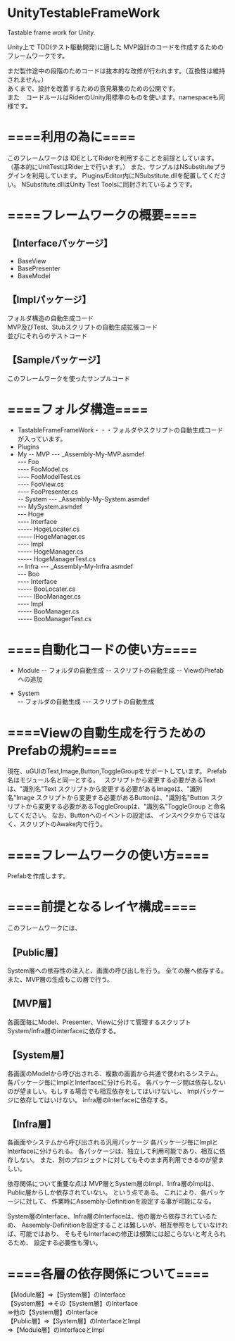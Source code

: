 # UnityTestableFrameWork
Tastable frame work for Unity.

Unity上で TDD(テスト駆動開発)に適した MVP設計のコードを作成するためのフレームワークです。

まだ製作途中の段階のためコードは抜本的な改修が行われます。（互換性は維持されません。）  
あくまで、設計を改善するための意見募集のための公開です。  
また　コードルールはRiderのUnity用標準のものを使います。namespaceも同様です。  

# ====利用の為に====
このフレームワークは IDEとしてRiderを利用することを前提としています。 （基本的にUnitTestはRider上で行います。） また、サンプルはNSubstituteプラグインを利用しています。 Plugins/Editor内にNSubstitute.dllを配置してください。 NSubstitute.dllはUnity Test Toolsに同封されているようです。
# ====フレームワークの概要====

## 【Interfaceパッケージ】  
- BaseView  
- BasePresenter  
- BaseModel  

## 【Implパッケージ】  
フォルダ構造の自動生成コード  
MVP及びTest、Stubスクリプトの自動生成拡張コード  
並びにそれらのテストコード  

## 【Sampleパッケージ】  
このフレームワークを使ったサンプルコード  

# ====フォルダ構造====  
- TastableFrameFrameWork・・・フォルダやスクリプトの自動生成コードが入っています。
- Plugins
- My
-- MVP
--- _Assembly-My-MVP.asmdef    
--- Foo  
---- FooModel.cs  
---- FooModelTest.cs  
---- FooView.cs  
---- FooPresenter.cs  
-- System 
--- _Assembly-My-System.asmdef    
--- MySystem.asmdef  
--- Hoge  
---- Interface  
----- HogeLocater.cs  
----- IHogeManager.cs  
---- Impl  
----- HogeManager.cs  
----- HogeManagerTest.cs  
-- Infra
--- _Assembly-My-Infra.asmdef    
--- Boo  
---- Interface  
----- BooLocater.cs  
----- IBooManager.cs  
---- Impl  
----- BooManager.cs  
----- BooManagerTest.cs  


# ====自動化コードの使い方====  
- Module
-- フォルダの自動生成
-- スクリプトの自動生成
-- ViewのPrefabへの追加

- System  
-- フォルダの自動生成
--- スクリプトの自動生成

# ====Viewの自動生成を行うためのPrefabの規約====
現在、uGUIのText,Image,Button,ToggleGroupをサポートしています。
Prefab名はモジュール名と同一とする。   スクリプトから変更する必要があるTextは、"識別名"Text スクリプトから変更する必要があるImageは、"識別名"Image スクリプトから変更する必要があるButtonは、"識別名"Button スクリプトから変更する必要があるToggleGroupは、"識別名"ToggleGroup と命名してください。
なお、Buttonへのイベントの設定は、 インスペクタからではなく、スクリプトのAwake内で行う。


# ====フレームワークの使い方====  
Prefabを作成します。


# ====前提となるレイヤ構成====  
このフレームワークには、

## 【Public層】  
System層への依存性の注入と、画面の呼び出しを行う。
全ての層へ依存する。
また、MVP層の生成もこの層で行う。

## 【MVP層】  
各画面毎にModel、Presenter、Viewに分けて管理するスクリプト
System/Infra層のinterfaceに依存する。

## 【System層】  
各画面のModelから呼び出される、複数の画面から共通で使われるシステム。
各パッケージ毎にImplとInterfaceに分けられる。
各パッケージ間は依存しないのが望ましい。もしする場合でも相互依存をしてはいけないし、
Implパッケージに依存してはいけない。
Infra層のInterfaceに依存する。

## 【Infra層】  
各画面やシステムから呼び出される汎用パッケージ
各パッケージ毎にImplとInterfaceに分けられる。
各パッケージは、独立して利用可能であり、相互に依存しない。
また、別のプロジェクトに対してもそのまま再利用できるのが望ましい。


依存関係について重要な点は
MVP層とSystem層のImpl、Infra層のImplは、Public層からしか依存されていない。
という点である。
これにより、各パッケージに対して、
作業時にAssembly-Definitionを設定する事が可能になる。

System層のInterface、Infra層のInterfaceは、他の層から依存されているため、
Assembly-Definitionを設定することは難しいが、相互参照をしていなければ、可能ではあり、
そもそもInterfaceの修正は頻繁には起こらないと考えられるため、
設定する必要性も薄い。



# ====各層の依存関係について====  
【Module層】⇒【System層】のInterface  
【System層】⇒その【System層】のInterface  
           ⇒他の【System層】のInterface  
【Public層】⇒【System層】のInterfaceとImpl  
           ⇒【Module層】のInterfaceとImpl  
